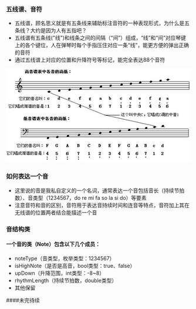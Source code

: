 
### 五线谱、音符

* 五线谱，顾名思义就是有五条线来辅助标注音符的一种表现形式，为什么是五条线？大约是因为人有五指吧？
* 五线谱有五条线("线")和线条之间的间隔（“间”）组成，“线”和“间”对应琴键上的各个键位，人在弹琴时每个手指压住对应一条“线”，能更方便的弹出正确的音符
* 通过五线谱上对应的位置和升降符号等标记，能完全表达88个音符

![](/img/staff.jpg)

### 如何表达一个音

* 这里说的音是我私自定义的一个名词，通常表达一个音包括音长（持续节拍数）、音类型（1234567，do re mi fa so la si do）等要素
* 注意音符和音的区别，音符用于表达音持续时间和连音等特点，音符加上其在无线谱的位置两者结合能描述一个音


### 音结构类
#### 一个音的类（Note）包含以下几个成员：
* noteType（音类型，枚举类型：1234567）
* isHighNote（是否是高音，bool类型：true、false）
* upDown（升降范围，int类型：-8~8）
* rhythmLength（持续节拍数，double类型）
* 其他保留

####未完待续

